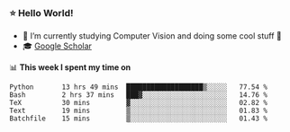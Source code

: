 ### ⭐️ Hello World!

<!--
**hologerry/hologerry** is a ✨ _special_ ✨ repository because its `README.md` (this file) appears on your GitHub profile.

Here are some ideas to get you started:

- 🔭 I’m currently working and studying on Computer Vision
- 🌱 I’m currently learning at Peking University
- 💬 Ask me about 
- 📫 How to reach me: E-mail
- 😄 Pronouns: he/his
- ⚡ Fun fact: Music is the Power
-->


- 🔭 I’m currently studying Computer Vision and doing some cool stuff 🤖
- 🎓 [Google Scholar](https://scholar.google.com/citations?user=3ykqW9wAAAAJ&hl=en)


📊 **This week I spent my time on**

<!--START_SECTION:waka-->

```text
Python       13 hrs 49 mins  ███████████████████▒░░░░░   77.54 %
Bash         2 hrs 37 mins   ███▓░░░░░░░░░░░░░░░░░░░░░   14.76 %
TeX          30 mins         ▓░░░░░░░░░░░░░░░░░░░░░░░░   02.82 %
Text         19 mins         ▒░░░░░░░░░░░░░░░░░░░░░░░░   01.83 %
Batchfile    15 mins         ▒░░░░░░░░░░░░░░░░░░░░░░░░   01.43 %
```

<!--END_SECTION:waka-->

